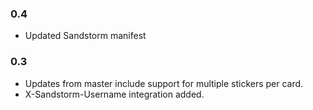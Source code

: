 ### 0.4
- Updated Sandstorm manifest

### 0.3
- Updates from master include support for multiple stickers per card.
- X-Sandstorm-Username integration added.
